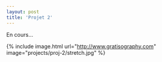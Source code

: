 ```yaml
---
layout: post
title: 'Projet 2'
---
```


En cours...

{% include image.html url="http://www.gratisography.com" image="projects/proj-2/stretch.jpg" %}
